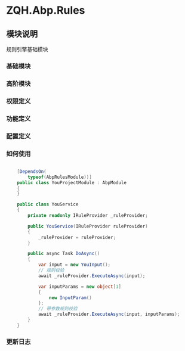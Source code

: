 # ZQH.Abp.Rules

## 模块说明

规则引擎基础模块

### 基础模块  

### 高阶模块  

### 权限定义  

### 功能定义  

### 配置定义  

### 如何使用


```csharp

    [DependsOn(
        typeof(AbpRulesModule))]
    public class YouProjectModule : AbpModule
    {
    }

    public class YouService 
    {
        private readonly IRuleProvider _ruleProvider;

        public YouService(IRuleProvider ruleProvider)
        {
            _ruleProvider = ruleProvider;
        }

        public async Task DoAsync()
        {
            var input = new YouInput();
            // 规则校验
            await _ruleProvider.ExecuteAsync(input);

            var inputParams = new object[1]
            {
                new InputParam()
            };
            // 带参数规则校验
            await _ruleProvider.ExecuteAsync(input, inputParams);
        }
    }

```

### 更新日志 
